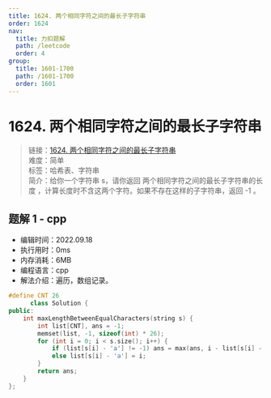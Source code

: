 ```yaml
---
title: 1624. 两个相同字符之间的最长子字符串
order: 1624
nav:
  title: 力扣题解
  path: /leetcode
  order: 4
group:
  title: 1601-1700
  path: /1601-1700
  order: 1601
---
```


# 1624. 两个相同字符之间的最长子字符串

> 链接：[1624. 两个相同字符之间的最长子字符串](https://leetcode.cn/problems/largest-substring-between-two-equal-characters/)  
> 难度：简单  
> 标签：哈希表、字符串  
> 简介：给你一个字符串 s，请你返回 两个相同字符之间的最长子字符串的长度 ，计算长度时不含这两个字符。如果不存在这样的子字符串，返回 -1 。

## 题解 1 - cpp

- 编辑时间：2022.09.18
- 执行用时：0ms
- 内存消耗：6MB
- 编程语言：cpp
- 解法介绍：遍历，数组记录。

```cpp
#define CNT 26
      class Solution {
public:
    int maxLengthBetweenEqualCharacters(string s) {
        int list[CNT], ans = -1;
        memset(list, -1, sizeof(int) * 26);
        for (int i = 0; i < s.size(); i++) {
            if (list[s[i] - 'a'] != -1) ans = max(ans, i - list[s[i] - 'a'] + 1 - 2);
            else list[s[i] - 'a'] = i;
        }
        return ans;
    }
};
```
